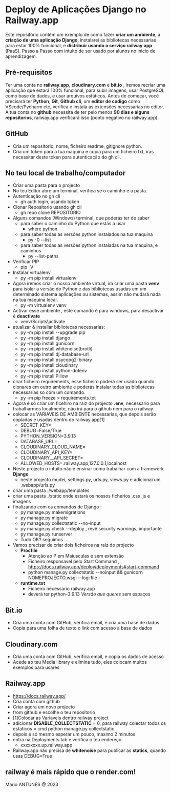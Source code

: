 # Deploy de Aplicações Django no Railway.app

Este repositório contém um exemplo de como fazer **criar um ambiente**, a **criação de uma aplicação Django**, instalarei as bibliotecas necessarias para estar 100% funcional, e **distribuir usando o serviço railway.app** (PaaS). 
Passo a Passo com intuito de ser usado por alunos no inicio de aprendizagem.

## Pré-requisitos

Ter uma conta no **railway.app**, **cloudinary.com** e **bit.io** , iremos recriar uma aplicação que estará 100% funcional, para subir imagens, usar PostgreSQL como base de dados, e usar arquivos estáticos.
Antes de começar, você precisará ter **Python**, **Git**, **Github cli**, um **editor de codigo** como VScode/Pycharm etc, verifica e instala as extensões necessarias no editor. A tua conta no **github** necessita de ter pelo menos **90 dias e alguns repositorios**, railway.app verificará isso (ponto negativo no railway.app).

## GitHub

- Cria um repositorio, nome, ficheiro readme, gitignore python.
- Cria um token para a tua maquina e copia para um ficheiro txt, iras necessitar deste token para autenticação do gh cli.

## No teu local de trabalho/computador

- Criar uma pasta para o projecto
-  No teu Editor abre um terminal, verifica se o caminho e a pasta.
- Autenticação no gh cli
     - gh auth login, usando token
- Clonar Repositorio usando gh cli
     - gh repo clone REPOSITORIO
- Alguns comandos (Windows) terminal, que poderás ter de saber
     - para saber o caminho do Python que estás a usar
          - where python
     - para saber todas as versões python instalados na tua maquina
          - py -0  --list
     - para saber todas as versões python instaladas na tua maquina, e caminhos
          - py --list-paths
- Verificar PIP
     - pip -V
- Instalar virtualenv
     - py -m pip install virtualenv
- Agora iremos criar o nosso ambiente virtual, irá criar uma pasta **venv** para isolar a versão do Python e das bibliotecas usadas em um determinado sistema aplicações ou sistemas, assim não mudará nada na tua maquina local.
     - py -m virtualenv venv
- Activar esse ambiente , este comando é para windows, para desactivar é **deactivate**
     - venv\Scripts\activate
- atualizar & installar bibliotecas necessarias:
     - py -m pip install --upgrade pip
     - py -m pip install django
     - py -m pip install gunicorn
     - py -m pip install whitenoise[brotli]
     - py -m pip install dj-database-url
     - py -m pip install psycopg2-binary
     - py -m pip install cloudinary
     - py -m pip install python-dotenv
     - py -m pip install Pillow
- criar ficheiro requirements, esse ficheiro poderá ser usado quando clonares em outro ambiente e poderás instalar todas as bibliotecas necessarias so com um comando.
     - py -m pip freeze > requirements.txt
- Agora é só criar um ficehiro na raiz do projecto **.env**, necessario para trabalharmos localmente, não irá para o github nem para o railway
- colocar as VARIAVEIS DE AMBIENTE necessarias, que depois serão copiadas e usadas dentro do railway.app[1]
     - SECRET_KEY=
     - DEBUG=False/True
     - PYTHON_VERSION=3.9.13
     - DATABASE_URL=
     - CLOUDINARY_CLOUD_NAME=
     - CLOUDINARY_API_KEY=
     - CLOUDINARY__API_SECRET=
     - ALLOWED_HOSTS=.railway.app,127.0.0.1,localhost
- Neste projecto o intuito não é ensinar como trabalhar com a framework **Django**
     - neste projecto mudei, settings.py, urls.py, views.py e adicionai um .webapp/urls.py
- criar uma pasta ./webapp/templates
- criar uma pasta ./static onde estará os nossos ficherios .css .js e imagens
- finalizando com os comandos de Django :
     - py manage.py makemigrations
     - py manage.py migrate
     - py manage.py collectstatic --no-input
     - py manage.py check --deploy , revê security warnings, importante
     - py manage.py runserver
     - Tudo OK? seguimos ...
- Vamos precisar de criar dois ficheiros na raiz do projecto
     - **Procfile**
          - Atenção ao P em Maiusculas e sem extensão
          - Ficheiro responsavel pelo Start Command , https://docs.railway.app/deploy/deployments#start-command 
          - python manage.py collectstatic --noinput && gunicorn NOMEPROJECTO.wsgi --log-file -
     - **runtime.txt**
          - Ficheiro necessario railway.app
          - deverá ter python-3.9.13 *Versão que queres* sem espaços

## Bit.io

- Cria uma conta com GitHub, verifica email, e cria uma base de dados
- Copia para uma folha de texto o link com acesso à base de dados

## Cloudinary.com

- Cria uma conta com GitHub, verifica email, e copia os dados de acesso
- Acede ao teu Media library e elimina tudo, eles colocam muitos exemplos para usares

## Railway.app

- https://docs.railway.app/
- Cria conta com github
- Criar agora um novo projecto
- from github e escolhe o teu repositorio
- [1]Colocar as Variaveis dentro railway project
- adicionar **DISABLE_COLLECTSTATIC** = 0, para railway colectar todos os estaticos = cmd python manage.py collectstatic
- depois é só mesmo esperar um pouco, maximo 2 minutos
- entra na Deployments tab e verifica o teu endereço
	- xxxxxxxx.up.railway.app
- Railway.app não precisa de **whitenoise** para publicar as **statics**, quando usas DEBUG=True


## railway é mais rápido que o render.com!

Mário ANTUNES @ 2023
